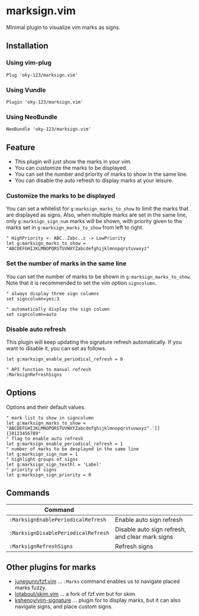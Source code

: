 # marksign.vim

Minimal plugin to visualize vim marks as signs.

## Installation

### Using vim-plug

```vim
Plug 'oky-123/marksign.vim'
```

### Using Vundle

```vim
Plugin 'oky-123/marksign.vim'
```

### Using NeoBundle

```vim
NeoBundle 'oky-123/marksign.vim'
```

## Feature

- This plugin will just show the marks in your vim.
- You can customize the marks to be displayed.
- You can set the number and priority of marks to show in the same line.
- You can disable the auto refresh to display marks at your leisure.

### Customize the marks to be displayed

You can set a whitelist for `g:marksign_marks_to_show` to limit the marks that are displayed as signs.
Also, when multiple marks are set in the same line, only `g:marksign_sign_num` marks will be shown, with priority given to the marks set in `g:marksign_marks_to_show` from left to right.

```vim
" HighPriority <- ABC..Zabc..z -> LowPriority
let g:marksign_marks_to_show = "ABCDEFGHIJKLMNOPQRSTUVWXYZabcdefghijklmnopqrstuvwxyz"
```

### Set the number of marks in the same line

You can set the number of marks to be shown in `g:marksign_marks_to_show`.
Note that it is recommended to set the vim option `signcolumn`.

```vim
" always display three sign columns
set signcolumn=yes:3

" automatically display the sign column
set signcolumn=auto
```

### Disable auto refresh

This plugin will keep updating the signature refresh automatically.
If you want to disable it, you can set as follows.

```vim
let g:marksign_enable_periodical_refresh = 0

" API function to manual refresh
:MarksignRefreshSigns
```

## Options

Options and their default values.

```vim
" mark list to show in signcolumn
let g:marksign_marks_to_show = "ABCDEFGHIJKLMNOPQRSTUVWXYZabcdefghijklmnopqrstuvwxyz^.'[]{}0123456789"
" flag to enable auto refresh
let g:marksign_enable_periodical_refresh = 1
" number of marks to be desplayed in the same line
let g:marksign_sign_num = 1
" highlight groups of signs
let g:marksign_sign_texthl = 'Label'
" priority of signs
let g:marksign_sign_priority = 0
```

## Commands

| Command                             |                           |
|------------------------------------ |---------------------------|
| `:MarksignEnablePeriodicalRefresh`  | Enable auto sign refresh  |
| `:MarksignDisablePeriodicalRefresh` | Disable auto sign refresh, and clear mark signs |
| `:MarksignRefreshSigns`             | Refresh signs             |

## Other plugins for marks

- [junegunn/fzf.vim](https://github.com/junegunn/fzf.vim) ... `:Marks` command enables us to navigate placed marks fuzzy.
- [lotabout/skim.vim](https://github.com/lotabout/skim.vim) ... a fork of fzf.vim but for skim.
- [kshenoy/vim-signature](https://github.com/kshenoy/vim-signature) ... plugin for to display marks, but it can also navigate signs, and place custom signs.
